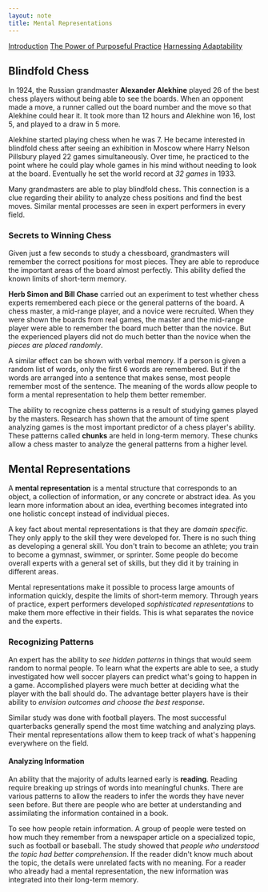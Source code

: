 ```yaml
---
layout: note
title: Mental Representations
---
```


[Introduction](0-introduction.html)
[The Power of Purposeful Practice](1-the-power-of-purposeful-practice.html)
[Harnessing Adaptability](2-harnessing-adaptability.html)

>

## Blindfold Chess

In 1924, the Russian grandmaster **Alexander Alekhine** played 26 of the best chess players without being able to see the boards. When an opponent made a move, a runner called out the board number and the move so that Alekhine could hear it. It took more than 12 hours and Alekhine won 16, lost 5, and played to a draw in 5 more.

Alekhine started playing chess when he was 7. He became interested in blindfold chess after seeing an exhibition in Moscow where Harry Nelson Pillsbury played 22 games simultaneously. Over time, he practiced to the point where he could play whole games in his mind without needing to look at the board. Eventually he set the world record at *32 games* in 1933.

Many grandmasters are able to play blindfold chess. This connection is a clue regarding their ability to analyze chess positions and find the best moves. Similar mental processes are seen in expert performers in every field.

### Secrets to Winning Chess

Given just a few seconds to study a chessboard, grandmasters will remember the correct positions for most pieces. They are able to reproduce the important areas of the board almost perfectly. This ability defied the known limits of short-term memory.

**Herb Simon and Bill Chase** carried out an experiment to test whether chess experts remembered each piece or the general patterns of the board. A chess master, a mid-range player, and a novice were recruited. When they were shown the boards from real games, the master and the mid-range player were able to remember the board much better than the novice. But the experienced players did not do much better than the novice when the *pieces are placed randomly*.

A similar effect can be shown with verbal memory. If a person is given a random list of words, only the first 6 words are remembered. But if the words are arranged into a sentence that makes sense, most people remember most of the sentence. The meaning of the words allow people to form a mental representation to help them better remember.

The ability to recognize chess patterns is a result of studying games played by the masters. Research has shown that the amount of time spent analyzing games is the most important predictor of a chess player's ability. These patterns called **chunks** are held in long-term memory. These chunks allow a chess master to analyze the general patterns from a higher level. 

## Mental Representations

A **mental representation** is a mental structure that corresponds to an object, a collection of information, or any concrete or abstract idea. As you learn more information about an idea, everthing becomes integrated into one holistic concept instead of individual pieces.

A key fact about mental representations is that they are *domain specific*. They only apply to the skill they were developed for. There is no such thing as developing a general skill. You don't train to become an athlete; you train to become a gymnast, swimmer, or sprinter. Some people do become overall experts with a general set of skills, but they did it by training in different areas.

Mental representations make it possible to process large amounts of information quickly, despite the limits of short-term memory. Through years of practice, expert performers developed *sophisticated representations* to make them more effective in their fields. This is what separates the novice and the experts. 

### Recognizing Patterns

An expert has the ability to *see hidden patterns* in things that would seem random to normal people. To learn what the experts are able to see, a study investigated how well soccer players can predict what's going to happen in a game. Accomplished players were much better at deciding what the player with the ball should do. The advantage better players have is their ability to *envision outcomes and choose the best response*.

Similar study was done with football players. The most successful quarterbacks generally spend the most time watching and analyzing plays. Their mental representations allow them to keep track of what's happening everywhere on the field.

#### Analyzing Information

An ability that the majority of adults learned early is **reading**. Reading require breaking up strings of words into meaningful chunks. There are various patterns to allow the readers to infer the words they have never seen before. But there are people who are better at understanding and assimilating the information contained in a book.

To see how people retain information. A group of people were tested on how much they remember from a newspaper article on a specialized topic, such as football or baseball. The study showed that *people who understood the topic had better comprehension*. If the reader didn't know much about the topic, the details were unrelated facts with no meaning. For a reader who already had a mental representation, the new information was integrated into their long-term memory.
